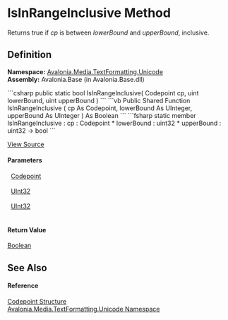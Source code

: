 # IsInRangeInclusive Method


Returns true if *cp* is between *lowerBound* and *upperBound*, inclusive.



## Definition
**Namespace:** <a href="N_Avalonia_Media_TextFormatting_Unicode">Avalonia.Media.TextFormatting.Unicode</a>  
**Assembly:** Avalonia.Base (in Avalonia.Base.dll)

<Tabs groupId="api-code-preview">
<TabItem value="csharp" label="C#">
```csharp
public static bool IsInRangeInclusive(
	Codepoint cp,
	uint lowerBound,
	uint upperBound
)
```
</TabItem>
<TabItem value="vb" label="VB">
```vb
Public Shared Function IsInRangeInclusive ( 
	cp As Codepoint,
	lowerBound As UInteger,
	upperBound As UInteger
) As Boolean
```
</TabItem>
<TabItem value="fsharp" label="F#">
```fsharp
static member IsInRangeInclusive : 
        cp : Codepoint * 
        lowerBound : uint32 * 
        upperBound : uint32 -> bool 
```
</TabItem>
</Tabs>



<a href="https://github.com/AvaloniaUI/Avalonia/tree/master/src/Avalonia.Base/Media/TextFormatting/Unicode/Codepoint.cs#L246" title="View the source code">View Source</a>



#### Parameters
<dl><dt>  <a href="T_Avalonia_Media_TextFormatting_Unicode_Codepoint">Codepoint</a></dt><dd> </dd><dt>  <a href="https://learn.microsoft.com/dotnet/api/system.uint32" target="_blank" rel="noopener noreferrer">UInt32</a></dt><dd> </dd><dt>  <a href="https://learn.microsoft.com/dotnet/api/system.uint32" target="_blank" rel="noopener noreferrer">UInt32</a></dt><dd> </dd></dl>

#### Return Value
<a href="https://learn.microsoft.com/dotnet/api/system.boolean" target="_blank" rel="noopener noreferrer">Boolean</a>

## See Also


#### Reference
<a href="T_Avalonia_Media_TextFormatting_Unicode_Codepoint">Codepoint Structure</a>  
<a href="N_Avalonia_Media_TextFormatting_Unicode">Avalonia.Media.TextFormatting.Unicode Namespace</a>  

